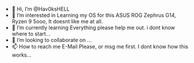 - 👋 Hi, I’m @Hav0ksHELL
- 👀 I’m interested in Learning my OS for this ASUS ROG Zephrus G14, Ryzen 9 5ooo, It doesnt like me at all.
- 🌱 I’m currently learning Everything please help me out. i dont know where to start... 
- 💞️ I’m looking to collaborate on ...
- 📫 How to reach me E-Mail Please, or msg me first. I dont know how this works...

<!---
Hav0ksHELL/Hav0ksHELL is a ✨ special ✨ repository because its `README.md` (this file) appears on your GitHub profile.
You can click the Preview link to take a look at your changes.
--->
